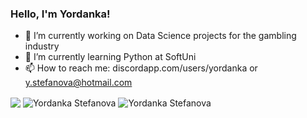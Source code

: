 ### Hello, I'm Yordanka!

- 🔭 I’m currently working on Data Science projects for the gambling industry
- 🌱 I’m currently learning Python at SoftUni
- 📫 How to reach me: discordapp.com/users/yordanka or y.stefanova@hotmail.com


<img align="center" src="https://github-readme-stats.vercel.app/api/top-langs/?username=ystefanova5&layout=compact&hide_border=true" />

<img align="center" src="https://github-readme-streak-stats.herokuapp.com/?username=ystefanova5" alt="Yordanka Stefanova" />
<img align="center" src="https://github-readme-streak-stats.herokuapp.com/?user=ystefanova5" alt="Yordanka Stefanova" />

